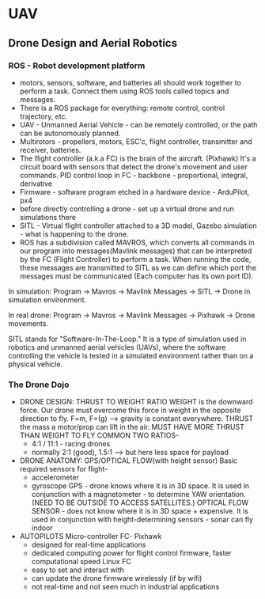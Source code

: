 # UAV
## Drone Design and Aerial Robotics


### ROS - Robot development platform
- motors, sensors, software, and batteries all should work together to perform a task. Connect them using ROS tools called topics and messages.
- There is a ROS package for everything: remote control, control trajectory, etc.
- UAV - Unmanned Aerial Vehicle - can be remotely controlled, or the path can be autonomously planned.
- Multirotors - propellers, motors, ESC'c, flight controller, transmitter and receiver, batteries.
- The flight controller (a.k.a FC) is the brain of the aircraft. (Pixhawk) It's a circuit board with sensors that detect the drone's movement and user commands. PID control loop in FC - backbone - proportional, integral, derivative
- Firmware - software program etched in a hardware device - ArduPilot, px4
- before directly controlling a drone - set up a virtual drone and run simulations there
- SITL - Virtual flight controller attached to a 3D model, Gazebo simulation - what is happening to the drone.
- ROS has a subdivision called MAVROS, which converts all commands in our program into messages(Mavlink messages) that can be interpreted by the FC (Flight Controller) to perform a task. When running the code, these messages are transmitted to SITL as we can define which port the messages must be communicated (Each computer has its own port ID).

In simulation:
Program -> Mavros -> Mavlink Messages -> SITL -> Drone in simulation environment.

In real drone:
Program -> Mavros -> Mavlink Messages -> Pixhawk -> Drone movements.

SITL stands for "Software-In-The-Loop." It is a type of simulation used in robotics and unmanned aerial vehicles (UAVs), where the software controlling the vehicle is tested in a simulated environment rather than on a physical vehicle.


### The Drone Dojo
- DRONE DESIGN: THRUST TO WEIGHT RATIO
  WEIGHT is the downward force. Our drone must overcome this force in weight in the opposite direction to fly. 
  F=m, F=(g) —> gravity is constant everywhere.
  THRUST the mass a motor/prop can lift in the air.
  MUST HAVE MORE THRUST THAN WEIGHT TO FLY
  COMMON TWO RATIOS-
    - 4:1 / 11:1 - racing drones
    - normally 2:1 (good), 1.5:1 —> but here less space for payload
- DRONE ANATOMY: GPS/OPTICAL FLOW(with height sensor)
  Basic required sensors for flight-
    - accelerometer
    - gyroscope
  GPS - drone knows where it is in 3D space. It is used in conjunction with a magnetometer - to determine YAW orientation. (NEED TO BE OUTSIDE TO ACCESS SATELLITES.)
  OPTICAL FLOW SENSOR - does not know where it is in 3D space + expensive. It is used in conjunction with height-determining sensors - sonar can fly indoor   
- AUTOPILOTS
  Micro-controller FC- Pixhawk 
    - designed for real-time applications
    - dedicated computing power for flight control firmware, faster computational speed
  Linux FC
    - easy to set and interact with
    - can update the drone firmware wirelessly (if by wifi)
    - not real-time and not seen much in industrial applications
